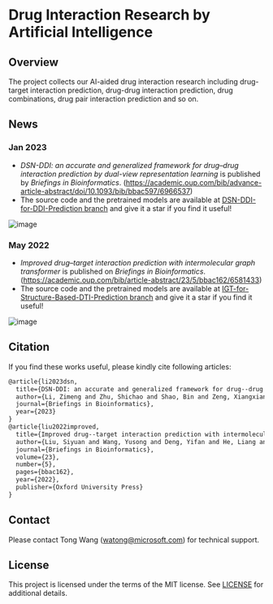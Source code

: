 # Drug Interaction Research by Artificial Intelligence

## Overview

The project collects our AI-aided drug interaction research including drug-target interaction prediction, drug-drug interaction prediction, drug combinations, drug pair interaction prediction and so on. 

## News

### Jan 2023
- *DSN-DDI: an accurate and generalized framework for drug–drug interaction prediction by dual-view representation learning* is published by *Briefings in Bioinformatics*. (https://academic.oup.com/bib/advance-article-abstract/doi/10.1093/bib/bbac597/6966537)
- The source code and the pretrained models are available at [DSN-DDI-for-DDI-Prediction branch](https://github.com/microsoft/Drug-Interaction-Research/tree/DSN-DDI-for-DDI-Prediction) and give it a star if you find it useful!

![image](https://github.com/microsoft/IGT-Intermolecular-Graph-Transformer/blob/DSN-DDI-for-DDI-Prediction/DSN-DDI.jpg)

### May 2022
- *Improved drug–target interaction prediction with intermolecular graph transformer* is published on *Briefings in Bioinformatics*. (https://academic.oup.com/bib/article-abstract/23/5/bbac162/6581433)
- The source code and the pretrained models are available at [IGT-for-Structure-Based-DTI-Prediction branch](https://github.com/microsoft/Drug-Interaction-Research/tree/IGT-for-Structure-Based-DTI-Prediction) and give it a star if you find it useful!

![image](https://user-images.githubusercontent.com/29945329/163564297-4e651e96-d76d-4e6a-ab62-2212e07322b2.png)

## Citation

If you find these works useful, please kindly cite following articles:

```latex
@article{li2023dsn,
  title={DSN-DDI: an accurate and generalized framework for drug--drug interaction prediction by dual-view representation learning},
  author={Li, Zimeng and Zhu, Shichao and Shao, Bin and Zeng, Xiangxiang and Wang, Tong and Liu, Tie-Yan},
  journal={Briefings in Bioinformatics},
  year={2023}
}
@article{liu2022improved,
  title={Improved drug--target interaction prediction with intermolecular graph transformer},
  author={Liu, Siyuan and Wang, Yusong and Deng, Yifan and He, Liang and Shao, Bin and Yin, Jian and Zheng, Nanning and Liu, Tie-Yan and Wang, Tong},
  journal={Briefings in Bioinformatics},
  volume={23},
  number={5},
  pages={bbac162},
  year={2022},
  publisher={Oxford University Press}
}
```

## Contact

Please contact Tong Wang (watong@microsoft.com) for technical support.

## License

This project is licensed under the terms of the MIT license. See [LICENSE](https://github.com/microsoft/Drug-Interaction-Research/blob/main/LICENSE) for additional details.
